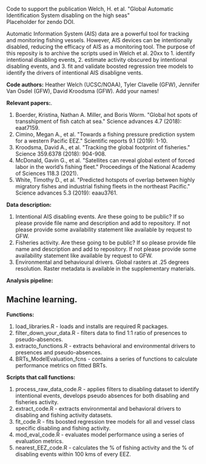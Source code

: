 Code to support the publication Welch, H. et al. "Global Automatic Identification System disabling on the high seas"  
Placeholder for zendo DOI. 

Automatic Information System (AIS) data are a powerful tool for tracking and monitoring fishing vessels. However, AIS devices can be intentionally disabled, reducing the efficacy of AIS as a monitoring tool. The purpose of this reposity is to archive the scripts used in Welch et al. 20xx to 1. identify intentional disabling events, 2. estimate activity obscured by intentional disabling events, and 3. fit and validate boosted regression tree models to identify the drivers of intentional AIS disabligne vents.

**Code authors:** Heather Welch (UCSC/NOAA), Tyler Clavelle (GFW), Jennifer Van Osdel (GFW), David Kroodsma (GFW). Add your names!  

**Relevant papers:**. 

1. Boerder, Kristina, Nathan A. Miller, and Boris Worm. "Global hot spots of transshipment of fish catch at sea." Science advances 4.7 (2018): eaat7159.  
2. Cimino, Megan A., et al. "Towards a fishing pressure prediction system for a western Pacific EEZ." Scientific reports 9.1 (2019): 1-10.  
3. Kroodsma, David A., et al. "Tracking the global footprint of fisheries." Science 359.6378 (2018): 904-908.  
4. McDonald, Gavin G., et al. "Satellites can reveal global extent of forced labor in the world’s fishing fleet." Proceedings of the National Academy of Sciences 118.3 (2021).  
5. White, Timothy D., et al. "Predicted hotspots of overlap between highly migratory fishes and industrial fishing fleets in the northeast Pacific." Science advances 5.3 (2019): eaau3761.  

**Data description:**
1. Intentional AIS disabling events. Are these going to be public? If so please provide file name and description and add to repository. If not please provide some availability statement like available by request to GFW.  
2. Fisheries activity.  Are these going to be public? If so please provide file name and description and add to repository. If not please provide some availability statement like available by request to GFW. 
3. Environmental and behavioural drivers. Global rasters at .25 degrees resolution. Raster metadata is available in the supplementary materials.  

**Analysis pipeline:**
## Machine learning. 
**Functions:**  
1. load_libraries.R - loads and installs are required R packages. 
2. filter_down_your_data.R - filters data to find 1:1 ratio of presences to pseudo-absences.  
3. extracto_functions.R - extracts behavioral and environmental drivers to presences and pseudo-absences.  
4. BRTs_ModelEvaluation_fcns - contains a series of functions to calculate performance metrics on fitted BRTs. 

**Scripts that call functions:**
1. process_raw_data_code.R - applies filters to disabling dataset to identify intentional events, develops pseudo absences for both disabling and fisheries activity. 
2. extract_code.R - extracts environmental and behavioral drivers to disabling and fishing activity datasets. 
3. fit_code.R - fits boosted regression tree models for all and vessel class specific disabling and fishing activity. 
4. mod_eval_code.R - evaluates model performance using a series of evaluation metrics. 
5. nearest_EEZ_code.R - calculates the % of fishing activity and the % of disabling events within 100 kms of every EEZ. 
